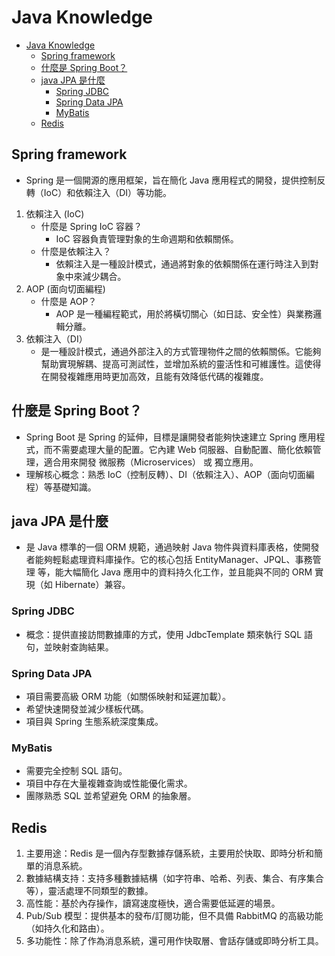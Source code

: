 # Java Knowledge
- [Java Knowledge](#java-knowledge)
  - [Spring framework](#spring-framework)
  - [什麼是 Spring Boot？](#什麼是-spring-boot)
  - [java JPA 是什麼](#java-jpa-是什麼)
    - [Spring JDBC](#spring-jdbc)
    - [Spring Data JPA](#spring-data-jpa)
    - [MyBatis](#mybatis)
  - [Redis](#redis)


## Spring framework
- Spring 是一個開源的應用框架，旨在簡化 Java 應用程式的開發，提供控制反轉（IoC）和依賴注入（DI）等功能。

1. 依賴注入 (IoC)
   - 什麼是 Spring IoC 容器？
      -  IoC 容器負責管理對象的生命週期和依賴關係。
   - 什麼是依賴注入？
     - 依賴注入是一種設計模式，通過將對象的依賴關係在運行時注入到對象中來減少耦合。
2. AOP (面向切面編程)
   - 什麼是 AOP？
     - AOP 是一種編程範式，用於將橫切關心（如日誌、安全性）與業務邏輯分離。
3. 依賴注入（DI）
   - 是一種設計模式，通過外部注入的方式管理物件之間的依賴關係。它能夠幫助實現解耦、提高可測試性，並增加系統的靈活性和可維護性。這使得在開發複雜應用時更加高效，且能有效降低代碼的複雜度。

## 什麼是 Spring Boot？
   - Spring Boot 是 Spring 的延伸，目標是讓開發者能夠快速建立 Spring 應用程式，而不需要處理大量的配置。它內建 Web 伺服器、自動配置、簡化依賴管理，適合用來開發 微服務（Microservices） 或 獨立應用。
   - 理解核心概念：熟悉 IoC（控制反轉）、DI（依賴注入）、AOP（面向切面編程）等基礎知識。

## java JPA 是什麼
  - 是 Java 標準的一個 ORM 規範，通過映射 Java 物件與資料庫表格，使開發者能夠輕鬆處理資料庫操作。它的核心包括 EntityManager、JPQL、事務管理 等，能大幅簡化 Java 應用中的資料持久化工作，並且能與不同的 ORM 實現（如 Hibernate）兼容。

### Spring JDBC
  - 概念：提供直接訪問數據庫的方式，使用 JdbcTemplate 類來執行 SQL 語句，並映射查詢結果。
### Spring Data JPA
  - 項目需要高級 ORM 功能（如關係映射和延遲加載）。
  - 希望快速開發並減少樣板代碼。
  - 項目與 Spring 生態系統深度集成。
### MyBatis
  - 需要完全控制 SQL 語句。
  - 項目中存在大量複雜查詢或性能優化需求。
  - 團隊熟悉 SQL 並希望避免 ORM 的抽象層。

## Redis
   1. 主要用途：Redis 是一個內存型數據存儲系統，主要用於快取、即時分析和簡單的消息系統。
   2. 數據結構支持：支持多種數據結構（如字符串、哈希、列表、集合、有序集合等），靈活處理不同類型的數據。
   3. 高性能：基於內存操作，讀寫速度極快，適合需要低延遲的場景。
   4. Pub/Sub 模型：提供基本的發布/訂閱功能，但不具備 RabbitMQ 的高級功能（如持久化和路由）。
   5. 多功能性：除了作為消息系統，還可用作快取層、會話存儲或即時分析工具。
